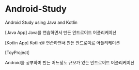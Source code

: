 # Android-Study
Android Study using Java and Kotlin

[Java App]
Java를 연습하면서 만든 안드로이드 어플리케이션

[Kotlin App]
Kotlin을 연습하면서 만든 안드로이르 어플리케이션

[ToyProject]

Android를 공부하며 만든 어느정도 규모가 있는 안드로이드 어플리케이션